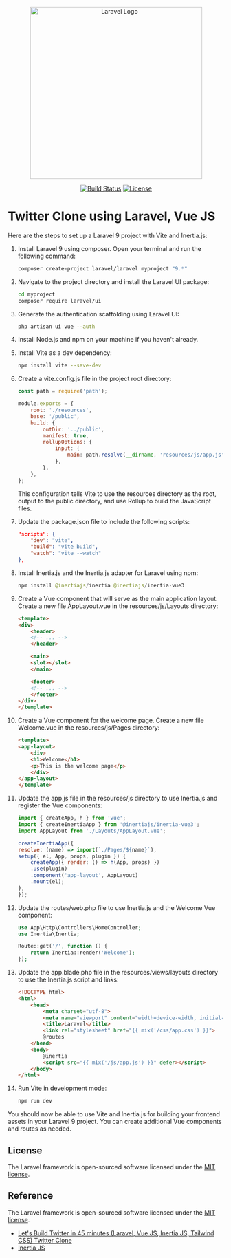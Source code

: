 <p align="center"><a href="https://laravel.com" target="_blank"><img src="https://raw.githubusercontent.com/laravel/art/master/logo-lockup/5%20SVG/2%20CMYK/1%20Full%20Color/laravel-logolockup-cmyk-red.svg" width="400" alt="Laravel Logo"></a></p>

<p align="center">
<a href="https://github.com/laravel/framework/actions"><img src="https://github.com/laravel/framework/workflows/tests/badge.svg" alt="Build Status"></a>
<a href="https://packagist.org/packages/laravel/framework"><img src="https://img.shields.io/packagist/l/laravel/framework" alt="License"></a>
</p>

# Twitter Clone using Laravel, Vue JS

Here are the steps to set up a Laravel 9 project with Vite and Inertia.js:

1. Install Laravel 9 using composer. Open your terminal and run the following command:
    ```bash
    composer create-project laravel/laravel myproject "9.*"
    ```

2. Navigate to the project directory and install the Laravel UI package:
    ```bash
    cd myproject
    composer require laravel/ui
    ```

3. Generate the authentication scaffolding using Laravel UI:
    ```bash
    php artisan ui vue --auth
    ```

4. Install Node.js and npm on your machine if you haven't already.

5. Install Vite as a dev dependency:

    ```bash
    npm install vite --save-dev
    ```

6. Create a vite.config.js file in the project root directory:
    ```javascript
    const path = require('path');

    module.exports = {
        root: './resources',
        base: '/public',
        build: {
            outDir: '../public',
            manifest: true,
            rollupOptions: {
                input: {
                    main: path.resolve(__dirname, 'resources/js/app.js'),
                },
            },
        },
    };
    ```

    This configuration tells Vite to use the resources directory as the root, output to the public directory, and use Rollup to build the JavaScript files.

7. Update the package.json file to include the following scripts:
    ```json
    "scripts": {
        "dev": "vite",
        "build": "vite build",
        "watch": "vite --watch"
    },
    ```

8. Install Inertia.js and the Inertia.js adapter for Laravel using npm:

    ```java
    npm install @inertiajs/inertia @inertiajs/inertia-vue3
    ```

9. Create a Vue component that will serve as the main application layout. Create a new file AppLayout.vue in the resources/js/Layouts directory:
    ```html
    <template>
    <div>
        <header>
        <!-- ... -->
        </header>

        <main>
        <slot></slot>
        </main>

        <footer>
        <!-- ... -->
        </footer>
    </div>
    </template>
    ```

10. Create a Vue component for the welcome page. Create a new file Welcome.vue in the resources/js/Pages directory:
    ```html
    <template>
    <app-layout>
        <div>
        <h1>Welcome</h1>
        <p>This is the welcome page</p>
        </div>
    </app-layout>
    </template>
    ```

11. Update the app.js file in the resources/js directory to use Inertia.js and register the Vue components:
    ```javascript
    import { createApp, h } from 'vue';
    import { createInertiaApp } from '@inertiajs/inertia-vue3';
    import AppLayout from './Layouts/AppLayout.vue';

    createInertiaApp({
    resolve: (name) => import(`./Pages/${name}`),
    setup({ el, App, props, plugin }) {
        createApp({ render: () => h(App, props) })
        .use(plugin)
        .component('app-layout', AppLayout)
        .mount(el);
    },
    });
    ```

12. Update the routes/web.php file to use Inertia.js and the Welcome Vue component:
    ```php
    use App\Http\Controllers\HomeController;
    use Inertia\Inertia;

    Route::get('/', function () {
        return Inertia::render('Welcome');
    });
    ```

13. Update the app.blade.php file in the resources/views/layouts directory to use the Inertia.js script and links:
    ```html
    <!DOCTYPE html>
    <html>
        <head>
            <meta charset="utf-8">
            <meta name="viewport" content="width=device-width, initial-scale=1">
            <title>Laravel</title>
            <link rel="stylesheet" href="{{ mix('/css/app.css') }}">
            @routes
        </head>
        <body>
            @inertia
            <script src="{{ mix('/js/app.js') }}" defer></script>
        </body>
    </html>
    ```

14. Run Vite in development mode:
    ```bash
    npm run dev
    ```

You should now be able to use Vite and Inertia.js for building your frontend assets in your Laravel 9 project. You can create additional Vue components and routes as needed.

## License

The Laravel framework is open-sourced software licensed under the [MIT license](https://opensource.org/licenses/MIT).

## Reference

The Laravel framework is open-sourced software licensed under the [MIT license](https://opensource.org/licenses/MIT).
- [Let's Build Twitter in 45 minutes (Laravel, Vue JS, Inertia JS, Tailwind CSS) Twitter Clone](https://www.youtube.com/watch?v=RWJF0xSSaps)
- [Inertia JS](https://inertiajs.com)

